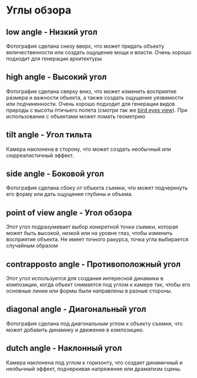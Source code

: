<script setup lang="ts">
import VSlider from "@/components/VSlider.vue";
import { withBase } from 'vitepress';
const base = withBase('./angle');
</script>

# Углы обзора

## low angle - Низкий угол

Фотография сделана снизу вверх, что может придать объекту величественности или создать ощущение мощи и власти. Очень хорошо подходит для генерации архитектуры

<VSlider :images="[
`./angle/00000-3846148111.png`,
`./angle/00002-3846148113.png`,
`./angle/00003-3846148114.png`,
`./angle/00012-2650699685.png`,
`./angle/00015-2650699688.png`
]" alt="low angle" />

## high angle - Высокий угол

Фотография сделана сверху вниз, что может изменить восприятие размера и важности объекта, а также создать ощущение уязвимости или подчиненности. Очень хорошо подходит для генерации видов природы с высоты птичьего полета (смотри так же [bird eyes view](./position.md#bird-eyes-view---высота-птичьего-полета)). При использовании с объектами может ломать геометрию

<VSlider :images="[
`./angle/00015-82260849.png`,
`./angle/00016-82260850.png`,
`./angle/00017-82260851.png`,
`./angle/00018-82260852.png`,
]" alt="high angle" />

## tilt angle - Угол тильта

Камера наклонена в сторону, что может создать необычный или сюрреалистичный эффект.

## side angle - Боковой угол

Фотография сделана сбоку от объекта съемки, что может подчеркнуть его форму или дать ощущение глубины и объема.

## point of view angle - Угол обзора

Этот угол подразумевает выбор конкретной точки съемки, которая может быть высокой, низкой или на уровне глаз, чтобы изменить восприятие объекта. Не имеет точного ракурса, точка угла выбирается случайным образом

## сontrapposto аngle - Противоположный угол

Этот угол используется для создания интересной динамики в композиции, когда объект снимается под углом к камере так, чтобы его основные линии или формы были направлены в разные стороны.

## diagonal angle - Диагональный угол

Фотография сделана под диагональным углом к объекту съемки, что может добавить динамику и движение в композицию.


## dutch angle - Наклонный угол

Камера наклонена под углом к горизонту, что создает динамичный и необычный эффект, подчеркивая напряжение или драматизм сцены.
